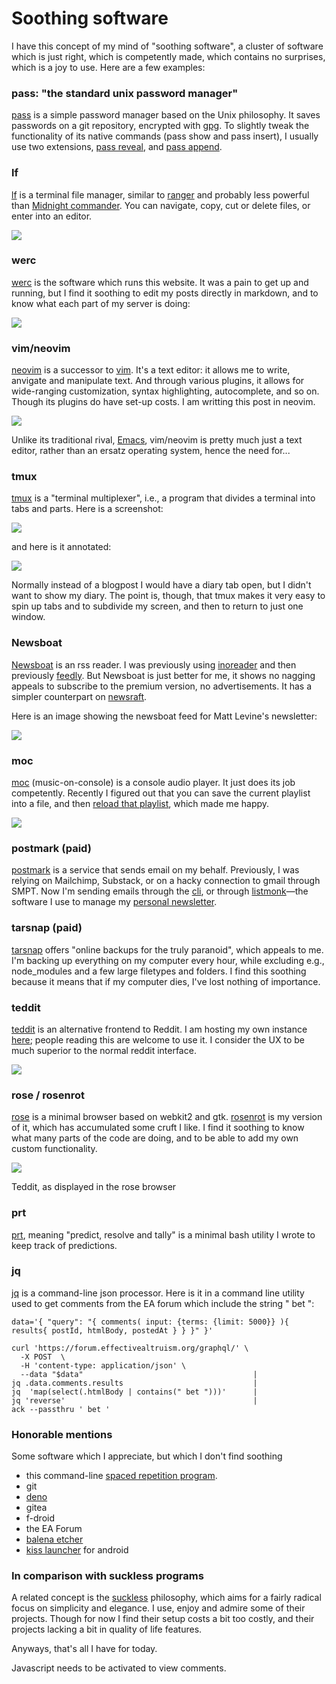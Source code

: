 Soothing software
=================

I have this concept of my mind of "soothing software", a cluster of software which is just right, which is competently made, which contains no surprises, which is a joy to use. Here are a few examples:

### pass: "the standard unix password manager"

[pass](https://www.passwordstore.org/) is a simple password manager based on the Unix philosophy. It saves passwords on a git repository, encrypted with [gpg](https://en.wikipedia.org/wiki/GNU_Privacy_Guard). To slightly tweak the functionality of its native commands (pass show and pass insert), I usually use two extensions, [pass reveal](https://git.nunosempere.com/open.source/pass-reveal), and [pass append](https://git.nunosempere.com/open.source/pass-append).

### lf

[lf](https://github.com/gokcehan/lf) is a terminal file manager, similar to [ranger](https://ranger.github.io/) and probably less powerful than [Midnight commander](https://midnight-commander.org/timeline). You can navigate, copy, cut or delete files, or enter into an editor. 

![](https://i.imgur.com/3TQyxz9.png)

### werc

[werc](https://werc.cat-v.org/) is the software which runs this website. It was a pain to get up and running, but I find it soothing to edit my posts directly in markdown, and to know what each part of my server is doing:

![](https://i.imgur.com/X6bNWoY.png)

### vim/neovim

[neovim](https://neovim.io/) is a successor to [vim](https://www.vim.org/). It's a text editor: it allows me to write, anvigate and manipulate text. And through various plugins, it allows for wide-ranging customization, syntax highlighting, autocomplete, and so on. Though its plugins do have set-up costs. I am writting this post in neovim.

![](https://i.imgur.com/UWQCf5I.png)

Unlike its traditional rival, [Emacs](https://www.gnu.org/software/emacs/), vim/neovim is pretty much just a text editor, rather than an ersatz operating system, hence the need for...

### tmux

[tmux](https://github.com/tmux/tmux) is a "terminal multiplexer", i.e., a program that divides a terminal into tabs and parts. Here is a screenshot:

![](https://i.imgur.com/Kisw18E.png)

and here is it annotated:

![](https://i.imgur.com/AFlTtgJ.png)

Normally instead of a blogpost I would have a diary tab open, but I didn't want to show my diary. The point is, though, that tmux makes it very easy to spin up tabs and to subdivide my screen, and then to return to just one window.

### Newsboat

[Newsboat](https://github.com/newsboat/newsboat) is an rss reader. I was previously using [inoreader](https://www.inoreader.com/) and then previously [feedly](https://feedly.com/). But Newsboat is just better for me, it shows no nagging appeals to subscribe to the premium version, no advertisements. It has a simpler counterpart on [newsraft](https://codeberg.org/grisha/newsraft).

Here is an image showing the newsboat feed for Matt Levine's newsletter:

![](https://i.imgur.com/xDYwBpC.png)

### moc

[moc](moc.daper.net) (music-on-console) is a console audio player. It just does its job competently. Recently I figured out that you can save the current playlist into a file, and then [reload that playlist](https://moc.daper.net/node/1368), which made me happy.

![](https://i.imgur.com/SJ7Fgdg.png)

### postmark (paid)

[postmark](https://postmarkapp.com/) is a service that sends email on my behalf. Previously, I was relying on Mailchimp, Substack, or on a hacky connection to gmail through SMPT. Now I'm sending emails through the [cli](https://github.com/activecampaign/postmark-cli), or through [listmonk](https://listmonk.app/)—the software I use to manage my [personal newsletter](https://nunosempere.com/.subscribe/).

### tarsnap (paid)

[tarsnap](https://www.tarsnap.com/) offers "online backups for the truly paranoid", which appeals to me. I'm backing up everything on my computer every hour, while excluding e.g., node_modules and a few large filetypes and folders. I find this soothing because it means that if my computer dies, I've lost nothing of importance.

### teddit

[teddit](https://codeberg.org/teddit/teddit) is an alternative frontend to Reddit. I am hosting my own instance [here](https://teddit.nunosempere.com/); people reading this are welcome to use it. I consider the UX to be much superior to the normal reddit interface.

![](https://i.imgur.com/VVxYBM8.png)

### rose / rosenrot

[rose](https://github.com/mini-rose/rose) is a minimal browser based on webkit2 and gtk. [rosenrot](https://github.com/NunoSempere/rosenrot-browser) is my version of it, which has accumulated some cruft I like. I find it soothing to know what many parts of the code are doing, and to be able to add my own custom functionality.

![](https://i.imgur.com/VVxYBM8.png)
<figcaption>Teddit, as displayed in the rose browser</figcaption>

### prt

[prt](https://github.com/NunoSempere/PredictResolveTally), meaning "predict, resolve and tally" is a minimal bash utility I wrote to keep track of predictions.

### jq

[jq](https://stedolan.github.io/jq/) is a command-line json processor. Here is it in a command line utility used to get comments from the EA forum which include the string " bet ":

```
data='{ "query": "{ comments( input: {terms: {limit: 5000}} ){ results{ postId, htmlBody, postedAt } } }" }'

curl 'https://forum.effectivealtruism.org/graphql/' \
  -X POST  \
  -H 'content-type: application/json' \
  --data "$data"                                      |
jq .data.comments.results                             |
jq  'map(select(.htmlBody | contains(" bet ")))'      |
jq 'reverse'                                          |  
ack --passthru ' bet '

```

### Honorable mentions

Some software which I appreciate, but which I don't find soothing

- this command-line [spaced repetition program](https://github.com/MorganJamesSmith/TerminalFlashcards).
- git
- [deno](https://deno.com/)
- gitea
- f-droid
- the EA Forum
- [balena etcher](https://github.com/balena-io/etcher)
- [kiss launcher](https://kisslauncher.com/) for android


### In comparison with suckless programs 

A related concept is the [suckless](https://suckless.org/) philosophy, which aims for a fairly radical focus on simplicity and elegance. I use, enjoy and admire some of their projects. Though for now I find their setup costs a bit too costly, and their projects lacking a bit in quality of life features.

Anyways, that's all I have for today.

<p>
  <section id='isso-thread'>
  <noscript>Javascript needs to be activated to view comments.</noscript>
  </section>
</p>

